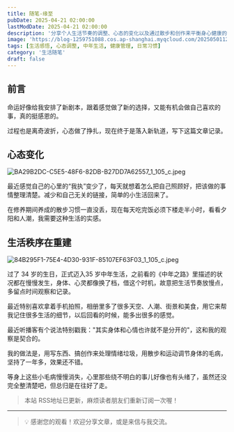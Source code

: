 ```yaml
---
title: 随笔-缘至
pubDate: 2025-04-21 02:00:00
lastModDate: 2025-04-21 02:00:00
description: '分享个人生活节奏的调整、心态的变化以及通过散步和创作来平衡身心健康的经验，记录迈入中年后的生活感悟和重建秩序的过程。'
image: 'https://blog-1259751088.cos.ap-shanghai.myqcloud.com/20250501122604256.png?imageSlim'
tags: [生活感悟, 心态调整, 中年生活, 健康管理, 日常习惯]
category: '生活随笔'
draft: false
---
```


## 前言

命运好像给我安排了新剧本，跟着感觉做了新的选择，又能有机会做自己喜欢的事，真的挺感恩的。

过程也是离奇波折，心态做了挣扎，现在终于是落入新轨道，写下这篇文章记录。

## 心态变化

![BA29B2DC-C5E5-48F6-82DB-B27DD7A62557_1_105_c.jpeg](https://blog-1259751088.cos.ap-shanghai.myqcloud.com/20250421003532093.jpeg?imageSlim)

最近感觉自己的心里的“我执”变少了，每天就想着怎么把自己照顾好，把该做的事情整理清楚。减少和自己无关的链接，简单的小生活回来了。

在修养期间养成的散步习惯一直没丢，现在每天吃完饭必须下楼走半小时，看看夕阳和人潮，我需要这种生活的实感。

## 生活秩序在重建

![84B295F1-75E4-4D30-931F-85107EF63F03_1_105_c.jpeg](https://blog-1259751088.cos.ap-shanghai.myqcloud.com/20250421003501899.jpeg?imageSlim)

过了 34 岁的生日，正式迈入35 岁中年生活，之前看的《中年之路》里描述的状况都在慢慢发生，身体、心灵都像换了档，借这个时机，故意把生活节奏放慢点，多留点时间观察和记录。

最近特别喜欢拿着手机拍照，相册里多了很多天空、人潮、街景和美食，用它来帮我记住很多生活的细节，以后回看的时候，能多出很多的感觉。

最近听播客有个说法特别戳我："其实身体和心情也许就不是分开的"，这和我的观察是契合的。

我的做法是，用写东西、搞创作来处理情绪垃圾，用散步和运动调节身体的毛病，坚持了一年多，效果还不错。

等身上这些小毛病慢慢消失，心里那些绕不明白的事儿好像也有头绪了，虽然还没完全整清楚吧，但总归是在往好了走。

> 本站 RSS地址已更新，麻烦读者朋友们重新订阅一次喔！

---

> 💡 感谢您的观看！欢迎分享文章，或是来信与我交流。
